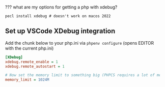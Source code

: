 
??? what are my options for getting a php with xdebug?

```
pecl install xdebug # doesn't work on macos 2022
```

## Set up VSCode XDebug integration

Add the chunk below to your php.ini via `phpenv configure` (opens EDITOR with the current php.ini)

```ini
[XDebug]
xdebug.remote_enable = 1
xdebug.remote_autostart = 1

# Now set the memory limit to something big (PHPCS requires a lot of memory)
memory_limit = 1024M
```
